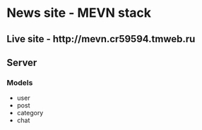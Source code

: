 <h1>News site - MEVN stack</h1>
<h2>Live site - http://mevn.cr59594.tmweb.ru</h2>
<h2>Server</h2>
<h3>Models</h3>
<ul>
    <li>user</li>
    <li>post</li>
    <li>category</li>
    <li>chat</li>
</ul>
